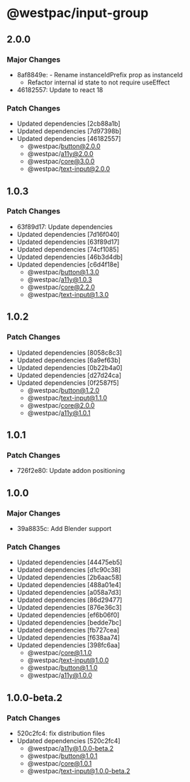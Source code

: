 # @westpac/input-group

## 2.0.0

### Major Changes

- 8af8849e: - Rename instanceIdPrefix prop as instanceId
  - Refactor internal id state to not require useEffect
- 46182557: Update to react 18

### Patch Changes

- Updated dependencies [2cb88a1b]
- Updated dependencies [7d97398b]
- Updated dependencies [46182557]
  - @westpac/button@2.0.0
  - @westpac/a11y@2.0.0
  - @westpac/core@3.0.0
  - @westpac/text-input@2.0.0

## 1.0.3

### Patch Changes

- 63f89d17: Update dependencies
- Updated dependencies [7d16f040]
- Updated dependencies [63f89d17]
- Updated dependencies [74cf1085]
- Updated dependencies [46b3d4db]
- Updated dependencies [c6d4f18e]
  - @westpac/button@1.3.0
  - @westpac/a11y@1.0.3
  - @westpac/core@2.2.0
  - @westpac/text-input@1.3.0

## 1.0.2

### Patch Changes

- Updated dependencies [8058c8c3]
- Updated dependencies [6a9ef63b]
- Updated dependencies [0b22b4a0]
- Updated dependencies [d27d24ca]
- Updated dependencies [0f2587f5]
  - @westpac/button@1.2.0
  - @westpac/text-input@1.1.0
  - @westpac/core@2.0.0
  - @westpac/a11y@1.0.1

## 1.0.1

### Patch Changes

- 726f2e80: Update addon positioning

## 1.0.0

### Major Changes

- 39a8835c: Add Blender support

### Patch Changes

- Updated dependencies [44475eb5]
- Updated dependencies [d1c90c38]
- Updated dependencies [2b6aac58]
- Updated dependencies [488a01e4]
- Updated dependencies [a058a7d3]
- Updated dependencies [86d29477]
- Updated dependencies [876e36c3]
- Updated dependencies [ef6b06f0]
- Updated dependencies [bedde7bc]
- Updated dependencies [fb727cea]
- Updated dependencies [f638aa74]
- Updated dependencies [398fc6aa]
  - @westpac/core@1.1.0
  - @westpac/text-input@1.0.0
  - @westpac/button@1.1.0
  - @westpac/a11y@1.0.0

## 1.0.0-beta.2

### Patch Changes

- 520c2fc4: fix distribution files
- Updated dependencies [520c2fc4]
  - @westpac/a11y@1.0.0-beta.2
  - @westpac/button@1.0.1
  - @westpac/core@1.0.1
  - @westpac/text-input@1.0.0-beta.2

